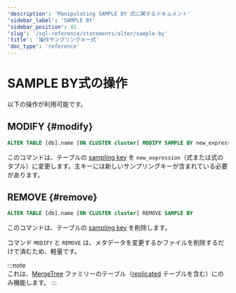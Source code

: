 ```yaml
---
'description': 'Manipulating SAMPLE BY 式に関するドキュメント'
'sidebar_label': 'SAMPLE BY'
'sidebar_position': 41
'slug': '/sql-reference/statements/alter/sample-by'
'title': '操作サンプリングキー式'
'doc_type': 'reference'
---
```



# SAMPLE BY式の操作

以下の操作が利用可能です。

## MODIFY {#modify}

```sql
ALTER TABLE [db].name [ON CLUSTER cluster] MODIFY SAMPLE BY new_expression
```

このコマンドは、テーブルの [sampling key](../../../engines/table-engines/mergetree-family/mergetree.md) を `new_expression`（式または式のタプル）に変更します。主キーには新しいサンプリングキーが含まれている必要があります。

## REMOVE {#remove}

```sql
ALTER TABLE [db].name [ON CLUSTER cluster] REMOVE SAMPLE BY
```

このコマンドは、テーブルの [sampling key](../../../engines/table-engines/mergetree-family/mergetree.md) を削除します。

コマンド `MODIFY` と `REMOVE` は、メタデータを変更するかファイルを削除するだけで済むため、軽量です。

:::note    
これは、[MergeTree](../../../engines/table-engines/mergetree-family/mergetree.md) ファミリーのテーブル（[replicated](../../../engines/table-engines/mergetree-family/replication.md) テーブルを含む）にのみ機能します。
:::

